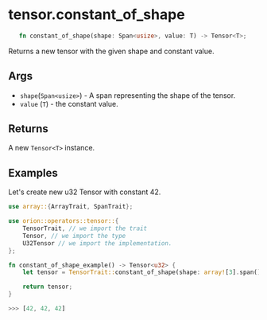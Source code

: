 # tensor.constant_of_shape

```rust 
   fn constant_of_shape(shape: Span<usize>, value: T) -> Tensor<T>;
```

Returns a new tensor with the given shape and constant value.

## Args

* `shape`(`Span<usize>`) - A span representing the shape of the tensor.
* `value` (`T`) - the constant value.

## Returns

A new `Tensor<T>` instance.

## Examples

Let's create new u32 Tensor with constant 42.

```rust
use array::{ArrayTrait, SpanTrait};

use orion::operators::tensor::{
    TensorTrait, // we import the trait
    Tensor, // we import the type
    U32Tensor // we import the implementation. 
};

fn constant_of_shape_example() -> Tensor<u32> {
    let tensor = TensorTrait::constant_of_shape(shape: array![3].span(), value: 42);

    return tensor;
}

>>> [42, 42, 42]
```
